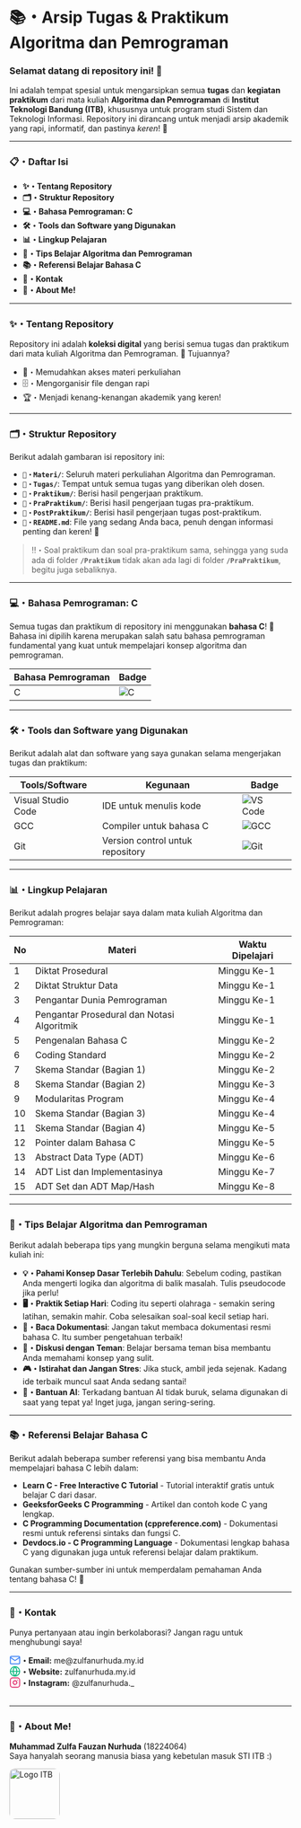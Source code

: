 # **📚・Arsip Tugas & Praktikum Algoritma dan Pemrograman**

### **Selamat datang di repository ini!** 🎉  

Ini adalah tempat spesial untuk mengarsipkan semua **tugas** dan **kegiatan praktikum** dari mata kuliah **Algoritma dan Pemrograman** di **Institut Teknologi Bandung (ITB)**, khususnya untuk program studi Sistem dan Teknologi Informasi. Repository ini dirancang untuk menjadi arsip akademik yang rapi, informatif, dan pastinya *keren*! 👀

---

### **📋・Daftar Isi**

- **✨・<a href="#tentang-repository" style="text-decoration: none;">Tentang Repository</a>**
- **🗂️・<a href="#struktur-repository" style="text-decoration: none;">Struktur Repository</a>**
- **💻・<a href="#bahasa-pemrograman-c" style="text-decoration: none;">Bahasa Pemrograman: C</a>**
- **🛠️・<a href="#tools-dan-software" style="text-decoration: none;">Tools dan Software yang Digunakan</a>**
- **📊・<a href="#lingkup-pelajaran" style="text-decoration: none;">Lingkup Pelajaran</a>**
- **🎯・<a href="#tips-dan-trick" style="text-decoration: none;">Tips Belajar Algoritma dan Pemrograman</a>**
- **📚・<a href="#referensi" style="text-decoration: none;">Referensi Belajar Bahasa C</a>**
- **📧・<a href="#kontak" style="text-decoration: none;">Kontak</a>**
- **👋・<a href="#about-me" style="text-decoration: none;">About Me!</a>**

---

### <div id="tentang-repository">**✨・Tentang Repository**</div>

Repository ini adalah **koleksi digital** yang berisi semua tugas dan praktikum dari mata kuliah Algoritma dan Pemrograman. 🚀 Tujuannya?

- 📂・Memudahkan akses materi perkuliahan
- 🗄️・Mengorganisir file dengan rapi
- 🏆・Menjadi kenang-kenangan akademik yang keren!

---

### <div id="struktur-repository">**🗂️・Struktur Repository**</div>

Berikut adalah gambaran isi repository ini:

- **`📁・Materi/`**: Seluruh materi perkuliahan Algoritma dan Pemrograman.
- **`📁・Tugas/`**: Tempat untuk semua tugas yang diberikan oleh dosen. 
- **`📁・Praktikum/`**: Berisi hasil pengerjaan praktikum.
- **`📁・PraPraktikum/`**: Berisi hasil pengerjaan tugas pra-praktikum.
- **`📁・PostPraktikum/`**: Berisi hasil pengerjaan tugas post-praktikum.
- **`📄・README.md`**: File yang sedang Anda baca, penuh dengan informasi penting dan keren! 👀  

> ‼️・Soal praktikum dan soal pra-praktikum sama, sehingga yang suda ada di folder **`/Praktikum`** tidak akan ada lagi di folder **`/PraPraktikum`**, begitu juga sebaliknya.

---

### <div id="bahasa-pemrograman-c">**💻・Bahasa Pemrograman: C**</div>

Semua tugas dan praktikum di repository ini menggunakan **bahasa C**! 🎯 Bahasa ini dipilih karena merupakan salah satu bahasa pemrograman fundamental yang kuat untuk mempelajari konsep algoritma dan pemrograman.

| Bahasa Pemrograman | Badge |
|-------------------|-------|
| C                 | ![C](https://img.shields.io/badge/language-C-00599C.svg?logo=c&logoColor=white) |

---

### <div id="tools-dan-software">**🛠️・Tools dan Software yang Digunakan**</div>

Berikut adalah alat dan software yang saya gunakan selama mengerjakan tugas dan praktikum:

| Tools/Software       | Kegunaan                          | Badge                                                                 |
|----------------------|-----------------------------------|----------------------------------------------------------------------|
| Visual Studio Code   | IDE untuk menulis kode            | ![VS Code](https://img.shields.io/badge/IDE-VS%20Code-007ACC.svg?logo=visual-studio-code&logoColor=white) |
| GCC                  | Compiler untuk bahasa C           | ![GCC](https://img.shields.io/badge/Compiler-GCC-4A4A4A.svg?logo=gnu&logoColor=white) |
| Git                  | Version control untuk repository  | ![Git](https://img.shields.io/badge/Version%20Control-Git-F05032.svg?logo=git&logoColor=white) |

---

### <div id="lingkup-pelajaran">**📊・Lingkup Pelajaran**</div>

Berikut adalah progres belajar saya dalam mata kuliah Algoritma dan Pemrograman:

| No | Materi | Waktu Dipelajari |
|----|-------|---------------|
| 1 | Diktat Prosedural | Minggu Ke-1 |
| 2 | Diktat Struktur Data | Minggu Ke-1 |
| 3 | Pengantar Dunia Pemrograman | Minggu Ke-1 |
| 4 | Pengantar Prosedural dan Notasi Algoritmik | Minggu Ke-1 |
| 5 | Pengenalan Bahasa C | Minggu Ke-2 |
| 6 | Coding Standard | Minggu Ke-2 |
| 7 | Skema Standar (Bagian 1) | Minggu Ke-2 |
| 8 | Skema Standar (Bagian 2) | Minggu Ke-3 |
| 9 | Modularitas Program | Minggu Ke-4 |
| 10 | Skema Standar (Bagian 3) | Minggu Ke-4 |
| 11 | Skema Standar (Bagian 4) | Minggu Ke-5 |
| 12 | Pointer dalam Bahasa C | Minggu Ke-5 |
| 13 | Abstract Data Type (ADT) | Minggu Ke-6 |
| 14 | ADT List dan Implementasinya | Minggu Ke-7 |
| 15 | ADT Set dan ADT Map/Hash | Minggu Ke-8 |

---

### <div id="tips-dan-trick">**🎯・Tips Belajar Algoritma dan Pemrograman**</div>

Berikut adalah beberapa tips yang mungkin berguna selama mengikuti mata kuliah ini:

- **💡・Pahami Konsep Dasar Terlebih Dahulu**: Sebelum coding, pastikan Anda mengerti logika dan algoritma di balik masalah. Tulis pseudocode jika perlu!  
- **🖥️・Praktik Setiap Hari**: Coding itu seperti olahraga - semakin sering latihan, semakin mahir. Coba selesaikan soal-soal kecil setiap hari.  
- **📖・Baca Dokumentasi**: Jangan takut membaca dokumentasi resmi bahasa C. Itu sumber pengetahuan terbaik!  
- **🤝・Diskusi dengan Teman**: Belajar bersama teman bisa membantu Anda memahami konsep yang sulit.  
- **🎮・Istirahat dan Jangan Stres**: Jika stuck, ambil jeda sejenak. Kadang ide terbaik muncul saat Anda sedang santai!  
- **🤖・Bantuan AI**: Terkadang bantuan AI tidak buruk, selama digunakan di saat yang tepat ya! Inget juga, jangan sering-sering.

---

### <div id="referensi">**📚・Referensi Belajar Bahasa C**</div>

Berikut adalah beberapa sumber referensi yang bisa membantu Anda mempelajari bahasa C lebih dalam:

- **<a href="https://www.learn-c.org/" style="text-decoration: none;">Learn C - Free Interactive C Tutorial</a>** - Tutorial interaktif gratis untuk belajar C dari dasar.  
- **<a href="https://www.geeksforgeeks.org/c-programming-language/" style="text-decoration: none;">GeeksforGeeks C Programming</a>** - Artikel dan contoh kode C yang lengkap.  
- **<a href="https://en.cppreference.com/w/c" style="text-decoration: none;">C Programming Documentation (cppreference.com)</a>** - Dokumentasi resmi untuk referensi sintaks dan fungsi C.  
- **<a href="https://devdocs.io/c/" style="text-decoration: none;">Devdocs.io - C Programming Language</a>** - Dokumentasi lengkap bahasa C yang digunakan juga untuk referensi belajar dalam praktikum.

Gunakan sumber-sumber ini untuk memperdalam pemahaman Anda tentang bahasa C! 📖

---

### <div id="kontak">**📧・Kontak**</div>

Punya pertanyaan atau ingin berkolaborasi? Jangan ragu untuk menghubungi saya!  

<div style="display: flex; align-items: center;">
    <svg xmlns="http://www.w3.org/2000/svg" width="20" height="20" viewBox="0 0 24 24" fill="none" stroke="#3b82f6" stroke-width="2" stroke-linecap="round" stroke-linejoin="round"><path d="M4 4h16c1.1 0 2 .9 2 2v12c0 1.1-.9 2-2 2H4c-1.1 0-2-.9-2-2V6c0-1.1.9-2 2-2z"></path><polyline points="22,6 12,13 2,6"></polyline></svg>
    <span><b>・Email:</b> <a href="mailto:me@zulfanurhuda.my.id" style="text-decoration: none;">me@zulfanurhuda.my.id</a></span>
</div>

<div style="display: flex; align-items: center;">
    <svg xmlns="http://www.w3.org/2000/svg" width="20" height="20" viewBox="0 0 24 24" fill="none" stroke="#10b981" stroke-width="2" stroke-linecap="round" stroke-linejoin="round" style="transition: transform 0.3s ease;"><circle cx="12" cy="12" r="10"></circle><line x1="2" y1="12" x2="22" y2="12"></line><path d="M12 2a15.3 15.3 0 0 1 4 10 15.3 15.3 0 0 1-4 10 15.3 15.3 0 0 1-4-10 15.3 15.3 0 0 1 4-10z"></path></svg>
    <span><b>・Website:</b> <a href="https://zulfanurhuda.my.id" style="text-decoration: none;">zulfanurhuda.my.id</a></span>
</div>

<div style="display: flex; align-items: center;">
    <svg xmlns="http://www.w3.org/2000/svg" width="20" height="20" viewBox="0 0 24 24" fill="none" stroke="#e1306c" stroke-width="2" stroke-linecap="round" stroke-linejoin="round" style="transition: transform 0.3s ease;"><rect x="2" y="2" width="20" height="20" rx="5" ry="5"></rect><path d="M16 11.37A4 4 0 1 1 12.63 8 4 4 0 0 1 16 11.37z"></path><line x1="17.5" y1="6.5" x2="17.51" y2="6.5"></line></svg>
    <span><b>・Instagram:</b> <a href="https://social.zulfanurhuda.my.id/instagram" style="text-decoration: none;">@zulfanurhuda._</a></span>
</div>

</br>

---

### <div id="about-me">**👋・About Me!**</div>

**Muhammad Zulfa Fauzan Nurhuda** (18224064)   
Saya hanyalah seorang manusia biasa yang kebetulan masuk STI ITB :)

<img src="https://i.imgur.com/Zp8msEG.png" alt="Logo ITB" height="90" style="border-radius: 10px">

